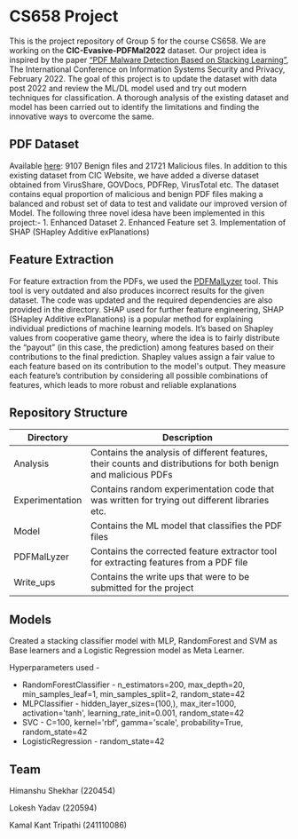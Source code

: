 # CS658 Project

This is the project repository of Group 5 for the course CS658. We are working on the **CIC-Evasive-PDFMal2022** dataset. Our project idea is inspired by the paper [“PDF Malware Detection Based on Stacking Learning”](https://pdfs.semanticscholar.org/c4e6/1e9545951bf4e7dbefd7796b6f7f050a75f6.pdf), The International Conference on Information Systems Security and Privacy, February 2022. The goal of this project is to update the dataset with data post 2022 and review the ML/DL model used and try out modern techniques for classification. A thorough analysis of the existing dataset and model has been carried out to identify the limitations and finding the innovative ways to overcome the same. 

## PDF Dataset

Available [here](http://205.174.165.80/CICDataset/CIC-EvasivePDF2022/Dataset/): 9107 Benign files and 21721 Malicious files. In addition to this existing dataset from CIC Website, we have added a diverse dataset obtained from VirusShare, GOVDocs, PDFRep, VirusTotal etc. The dataset contains equal proportion of malicious and benign PDF files making a balanced and robust set of data to test and validate our improved version of Model. The following three novel idesa have been implemented in this project:-
    1. Enhanced Dataset
    2. Enhanced Feature set
    3. Implementation of SHAP (SHapley Additive exPlanations)

## Feature Extraction

For feature extraction from the PDFs, we used the [PDFMalLyzer](https://github.com/ahlashkari/PDFMalLyzer) tool. This tool is very outdated and also produces incorrect results for the given dataset. The code was updated and the required dependencies are also provided in the directory. SHAP used for further feature engineering, SHAP (SHapley Additive exPlanations) is a popular method for explaining individual predictions of machine learning models. It’s based on Shapley values from cooperative game theory, where the idea is to fairly distribute the “payout” (in this case, the prediction) among features based on their contributions to the final prediction. Shapley values assign a fair value to each feature based on its contribution to the model's output. They measure each feature’s contribution by considering all possible combinations of features, which leads to more robust and reliable explanations

## Repository Structure

| Directory       | Description |
|-----------------|-------------|
| Analysis        | Contains the analysis of different features, their counts and distributions for both benign and malicious PDFs   |
| Experimentation | Contains random experimentation code that was written for trying out different libraries etc.  |
| Model           | Contains the ML model that classifies the PDF files  |
| PDFMalLyzer     | Contains the corrected feature extractor tool for extracting features from a PDF file |
| Write_ups       | Contains the write ups that were to be submitted for the project |

## Models

Created a stacking classifier model with MLP, RandomForest and SVM as Base learners and a Logistic Regression model as Meta Learner.

Hyperparameters used -

* RandomForestClassifier - n_estimators=200, max_depth=20, min_samples_leaf=1, min_samples_split=2, random_state=42
* MLPClassifier - hidden_layer_sizes=(100,), max_iter=1000, activation='tanh', learning_rate_init=0.001, random_state=42
* SVC - C=100, kernel='rbf', gamma='scale', probability=True, random_state=42
* LogisticRegression - random_state=42

## Team

Himanshu Shekhar (220454)

Lokesh Yadav (220594)

Kamal Kant Tripathi (241110086)
